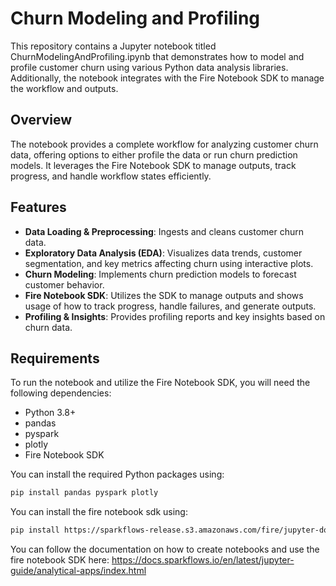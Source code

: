 # Churn Modeling and Profiling
This repository contains a Jupyter notebook titled ChurnModelingAndProfiling.ipynb that demonstrates how to model and profile customer churn using various Python data analysis libraries. Additionally, the notebook integrates with the Fire Notebook SDK to manage the workflow and outputs.

## Overview
The notebook provides a complete workflow for analyzing customer churn data, offering options to either profile the data or run churn prediction models. It leverages the Fire Notebook SDK to manage outputs, track progress, and handle workflow states efficiently.

## Features
- **Data Loading & Preprocessing**: Ingests and cleans customer churn data.
- **Exploratory Data Analysis (EDA)**: Visualizes data trends, customer segmentation, and key metrics affecting churn using interactive plots.
- **Churn Modeling**: Implements churn prediction models to forecast customer behavior.
- **Fire Notebook SDK**: Utilizes the SDK to manage outputs and shows usage of how to track progress, handle failures, and generate outputs.
- **Profiling & Insights**: Provides profiling reports and key insights based on churn data.

## Requirements
To run the notebook and utilize the Fire Notebook SDK, you will need the following dependencies:

- Python 3.8+
- pandas
- pyspark
- plotly
- Fire Notebook SDK

You can install the required Python packages using:

```bash
pip install pandas pyspark plotly
```

You can install the fire notebook sdk using:

```bash
pip install https://sparkflows-release.s3.amazonaws.com/fire/jupyter-docker/firenotebookwheel/fire_notebook-3.1.0-py3-none-any.whl
```

You can follow the documentation on how to create notebooks and use the fire notebook SDK here: 
https://docs.sparkflows.io/en/latest/jupyter-guide/analytical-apps/index.html

